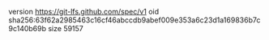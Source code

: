 version https://git-lfs.github.com/spec/v1
oid sha256:63f62a2985463c16cf46abccdb9abef009e353a6c23d1a169836b7c9c140b69b
size 59157
